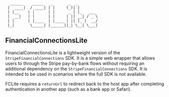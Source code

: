 ```
  ______    _____   _       _  _          
 |  ____|  / ____| | |     (_)| |         
 | |__    | |      | |      _ | |_   ___  
 |  __|   | |      | |     | || __| / _ \ 
 | |      | |____  | |____ | || |_ |  __/ 
 |_|       \_____| |______||_| \__| \___| 
```

## FinancialConnectionsLite

FinancialConnectionsLite is a lightweight version of the `StripeFinancialConnections` SDK. It is a simple web wrapper that allows users to through the Stripe pay-by-bank flows without requiring an additional dependency on the `StripeFinancialConnections` SDK. It is intended to be used in scenarios where the full SDK is not available.

FCLite requires a `returnUrl` to redirect back to the host app after completing authentication in another app (such as a bank app or Safari).
